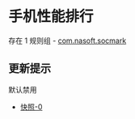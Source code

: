 # 手机性能排行

存在 1 规则组 - [com.nasoft.socmark](/src/apps/com.nasoft.socmark.ts)

## 更新提示

默认禁用

- [快照-0](https://i.gkd.li/i/14332576)
